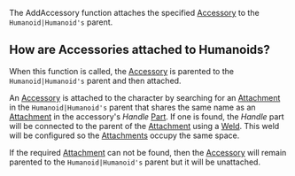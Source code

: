 The AddAccessory function attaches the specified [Accessory](https://developer.roblox.com/en-us/api-reference/class/Accessory) to the `Humanoid|Humanoid's` parent.

How are Accessories attached to Humanoids?
------------------------------------------

When this function is called, the [Accessory](https://developer.roblox.com/en-us/api-reference/class/Accessory) is parented to the `Humanoid|Humanoid's` parent and then attached.

An [Accessory](https://developer.roblox.com/en-us/api-reference/class/Accessory) is attached to the character by searching for an [Attachment](https://developer.roblox.com/en-us/api-reference/class/Attachment) in the `Humanoid|Humanoid's` parent that shares the same name as an [Attachment](https://developer.roblox.com/en-us/api-reference/class/Attachment) in the accessory's _Handle_ [Part](https://developer.roblox.com/en-us/api-reference/class/Part). If one is found, the _Handle_ part will be connected to the parent of the [Attachment](https://developer.roblox.com/en-us/api-reference/class/Attachment) using a [Weld](https://developer.roblox.com/en-us/api-reference/class/Weld). This weld will be configured so the [Attachments](https://developer.roblox.com/en-us/api-reference/class/Attachment) occupy the same space.

If the required [Attachment](https://developer.roblox.com/en-us/api-reference/class/Attachment) can not be found, then the [Accessory](https://developer.roblox.com/en-us/api-reference/class/Accessory) will remain parented to the `Humanoid|Humanoid's` parent but it will be unattached.